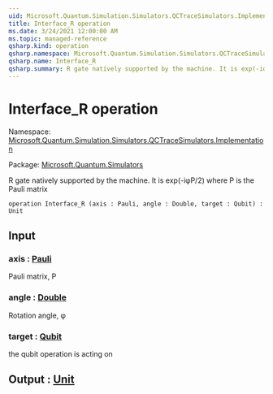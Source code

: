 ```yaml
---
uid: Microsoft.Quantum.Simulation.Simulators.QCTraceSimulators.Implementation.Interface_R
title: Interface_R operation
ms.date: 3/24/2021 12:00:00 AM
ms.topic: managed-reference
qsharp.kind: operation
qsharp.namespace: Microsoft.Quantum.Simulation.Simulators.QCTraceSimulators.Implementation
qsharp.name: Interface_R
qsharp.summary: R gate natively supported by the machine. It is exp(-iφP/2) where P is the Pauli matrix
---
```


# Interface_R operation

Namespace: [Microsoft.Quantum.Simulation.Simulators.QCTraceSimulators.Implementation](xref:Microsoft.Quantum.Simulation.Simulators.QCTraceSimulators.Implementation)

Package: [Microsoft.Quantum.Simulators](https://nuget.org/packages/Microsoft.Quantum.Simulators)


R gate natively supported by the machine. It is exp(-iφP/2) where P is the Pauli matrix

```qsharp
operation Interface_R (axis : Pauli, angle : Double, target : Qubit) : Unit
```


## Input

### axis : [Pauli](xref:microsoft.quantum.lang-ref.pauli)

Pauli matrix, P


### angle : [Double](xref:microsoft.quantum.lang-ref.double)

Rotation angle, φ


### target : [Qubit](xref:microsoft.quantum.lang-ref.qubit)

the qubit operation is acting on



## Output : [Unit](xref:microsoft.quantum.lang-ref.unit)

